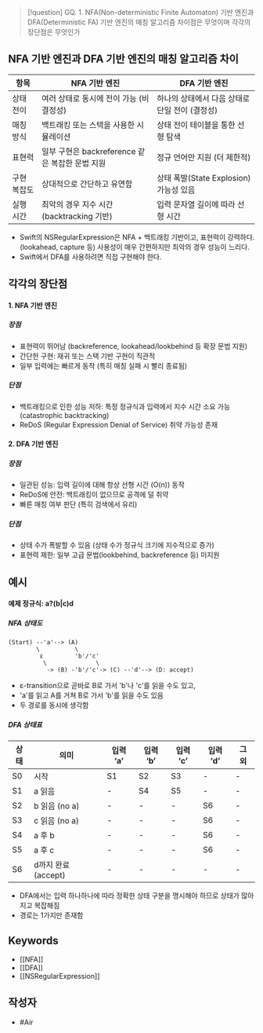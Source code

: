 >[!question]
>GQ. 1. NFA(Non-deterministic Finite Automaton) 기반 엔진과 DFA(Deterministic FA) 기반 엔진의 매칭 알고리즘 차이점은 무엇이며 각각의 장단점은 무엇인가

## NFA 기반 엔진과 DFA 기반 엔진의 매칭 알고리즘 차이

| 항목     | NFA 기반 엔진                         | DFA 기반 엔진                     |
| ------ | --------------------------------- | ----------------------------- |
| 상태 전이  | 여러 상태로 동시에 전이 가능 (비결정성)           | 하나의 상태에서 다음 상태로 단일 전이 (결정성)   |
| 매칭 방식  | 백트래킹 또는 스택을 사용한 시뮬레이션             | 상태 전이 테이블을 통한 선형 탐색           |
| 표현력    | 일부 구현은 backreference 같은 복잡한 문법 지원 | 정규 언어만 지원 (더 제한적)             |
| 구현 복잡도 | 상대적으로 간단하고 유연함                    | 상태 폭발(State Explosion) 가능성 있음 |
| 실행 시간  | 최악의 경우 지수 시간 (backtracking 기반)    | 입력 문자열 길이에 따라 선형 시간           |
- Swift의 NSRegularExpression은 NFA + 백트래킹 기반이고, 표현력이 강력하다. (lookahead, capture 등) 사용성이 매우 간편하지만 최악의 경우 성능이 느리다.
- Swift에서 DFA를 사용하려면 직접 구현해야 한다.

## 각각의 장단점
#### 1. NFA 기반 엔진
##### 장점
- 표현력이 뛰어남 (backreference, lookahead/lookbehind 등 확장 문법 지원)
- 간단한 구현: 재귀 또는 스택 기반 구현이 직관적
- 일부 입력에는 빠르게 동작 (특히 매칭 실패 시 빨리 종료됨)

##### 단점
- 백트래킹으로 인한 성능 저하: 특정 정규식과 입력에서 지수 시간 소요 가능 (catastrophic backtracking)
- ReDoS (Regular Expression Denial of Service) 취약 가능성 존재

#### 2. DFA 기반 엔진
##### 장점
- 일관된 성능: 입력 길이에 대해 항상 선형 시간 (O(n)) 동작
- ReDoS에 안전: 백트래킹이 없으므로 공격에 덜 취약
- 빠른 매칭 여부 판단 (특히 검색에서 유리)
##### 단점
- 상태 수가 폭발할 수 있음 (상태 수가 정규식 크기에 지수적으로 증가)
- 표현력 제한: 일부 고급 문법(lookbehind, backreference 등) 미지원

## 예시
#### 예제 정규식: a?(b|c)d
##### NFA 상태도
```
(Start) --'a'--> (A)
        \          \
         ε         'b'/'c'
          \              \
           -> (B) -'b'/'c'-> (C) --'d'--> (D: accept)
```
- ε-transition으로 곧바로 B로 가서 'b'나 'c'를 읽을 수도 있고,
- 'a'를 읽고 A를 거쳐 B로 가서 'b'를 읽을 수도 있음
- 두 경로를 동시에 생각함

##### DFA 상태표
| 상태  | 의미              | 입력 ‘a’ | 입력 ‘b’ | 입력 ‘c’ | 입력 ‘d’ | 그 외 |
| --- | --------------- | ------ | ------ | ------ | ------ | --- |
| S0  | 시작              | S1     | S2     | S3     | -      | -   |
| S1  | a 읽음            | -      | S4     | S5     | -      | -   |
| S2  | b 읽음 (no a)     | -      | -      | -      | S6     | -   |
| S3  | c 읽음 (no a)     | -      | -      | -      | S6     | -   |
| S4  | a 후 b           | -      | -      | -      | S6     | -   |
| S5  | a 후 c           | -      | -      | -      | S6     | -   |
| S6  | d까지 완료 (accept) | -      | -      | -      | -      | -   |
- DFA에서는 입력 하나하나에 따라 정확한 상태 구분을 명시해야 하므로 상태가 많아지고 복잡해짐
- 경로는 1가지만 존재함

## Keywords
- [[NFA]]
- [[DFA]]
- [[NSRegularExpression]]

## 작성자
- #Air 